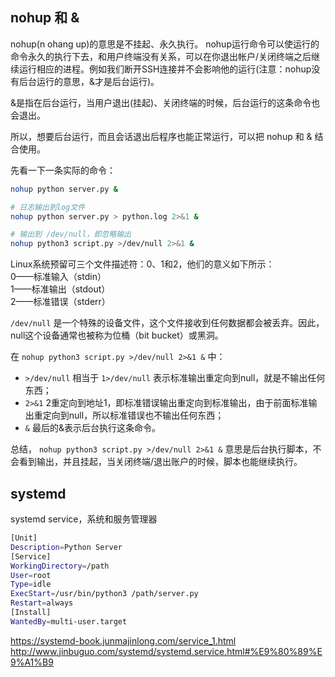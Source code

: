 
## nohup 和 &

nohup(n ohang up)的意思是不挂起、永久执行。
nohup运行命令可以使运行的命令永久的执行下去，和用户终端没有关系，可以在你退出帐户/关闭终端之后继续运行相应的进程。例如我们断开SSH连接并不会影响他的运行(注意：nohup没有后台运行的意思，&才是后台运行)。

&是指在后台运行，当用户退出(挂起)、关闭终端的时候，后台运行的这条命令也会退出。

所以，想要后台运行，而且会话退出后程序也能正常运行，可以把 nohup 和 & 结合使用。

先看一下一条实际的命令：
```bash
nohup python server.py &

# 日志输出到log文件
nohup python server.py > python.log 2>&1 &

# 输出到 /dev/null，即忽略输出
nohup python3 script.py >/dev/null 2>&1 &
```


Linux系统预留可三个文件描述符：0、1和2，他们的意义如下所示：  
0——标准输入（stdin）  
1——标准输出（stdout）  
2——标准错误（stderr）

`/dev/null` 是一个特殊的设备文件，这个文件接收到任何数据都会被丢弃。因此，null这个设备通常也被称为位桶（bit bucket）或黑洞。

在 `nohup python3 script.py >/dev/null 2>&1 &` 中：
- `>/dev/null` 相当于 `1>/dev/null`  表示标准输出重定向到null，就是不输出任何东西；
- `2>&1` 2重定向到地址1，即标准错误输出重定向到标准输出，由于前面标准输出重定向到null，所以标准错误也不输出任何东西；
- `&` 最后的&表示后台执行这条命令。

总结， `nohup python3 script.py >/dev/null 2>&1 &` 意思是后台执行脚本，不会看到输出，并且挂起，当关闭终端/退出账户的时候，脚本也能继续执行。


##  systemd

systemd service，系统和服务管理器

```bash
[Unit]
Description=Python Server
[Service]
WorkingDirectory=/path
User=root
Type=idle
ExecStart=/usr/bin/python3 /path/server.py
Restart=always
[Install]
WantedBy=multi-user.target
```


https://systemd-book.junmajinlong.com/service_1.html
http://www.jinbuguo.com/systemd/systemd.service.html#%E9%80%89%E9%A1%B9
